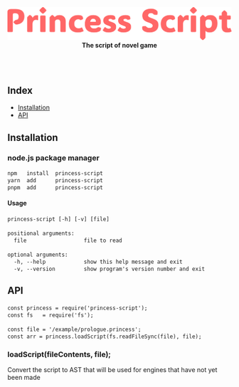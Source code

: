 <div align="center">

  <br><br>

  ![](./PrincessScript.svg?raw=true)
  <br><b>The script of novel game</b><br><br><br><br>

</div>

## Index
- [Installation](#installation)
- [API](#api)

## Installation

### node.js package manager
```
npm   install  princess-script
yarn  add      princess-script
pnpm  add      princess-script
```
#### Usage
```
princess-script [-h] [-v] [file]

positional arguments:
  file                  file to read

optional arguments:
  -h, --help            show this help message and exit
  -v, --version         show program's version number and exit
```
## API
```
const princess = require('princess-script');
const fs   = require('fs');

const file = '/example/prologue.princess';
const arr = princess.loadScript(fs.readFileSync(file), file);
```
### loadScript(fileContents, file);
Convert the script to AST that will be used for engines that have not yet been made
